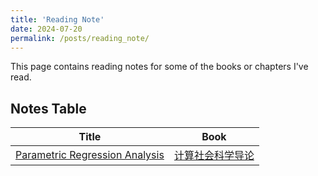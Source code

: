 ```yaml
---
title: 'Reading Note'
date: 2024-07-20
permalink: /posts/reading_note/
---
```


This page contains reading notes for some of the books or chapters I've read.

## Notes Table

|        Title         |         Book         |                 
| -------------------- | -------------------- |
| [Parametric Regression Analysis](_http://leahxqing.github.io/posts/2024-04-29-CS.md) | [计算社会科学导论](https://book.douban.com/subject/36603927/) |

